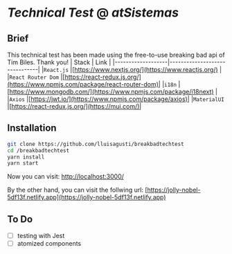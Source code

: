 # _Technical Test_ @ _atSistemas_


## Brief

This technical test has been made using the free-to-use breaking bad api of Tim Biles. Thank you!
| Stack             | Link                          |
|-------------------|-------------------------------|
|`React.js`         |[https://www.nextjs.org/](https://www.reactjs.org/) |
|`React Router Dom` |[https://react-redux.js.org/](https://www.npmjs.com/package/react-router-dom)|
|`i18n`             | [https://www.mongodb.com/](https://www.npmjs.com/package/i18next) |
|`Axios`            |[https://jwt.io/](https://www.npmjs.com/package/axios)|
|`MaterialUI`       |[https://react-redux.js.org/](https://mui.com/)|



## Installation

```bash
git clone https://github.com/lluisagusti/breakbadtechtest
cd /breakbadtechtest
yarn install
yarn start
```

Now you can visit: [http://localhost:3000/](http://localhost:3000/)


By the other hand, you can visit the follwing url: [https://jolly-nobel-5df13f.netlify.app](https://jolly-nobel-5df13f.netlify.app)


## To Do

* [ ] testing with Jest 
* [ ] atomized components 